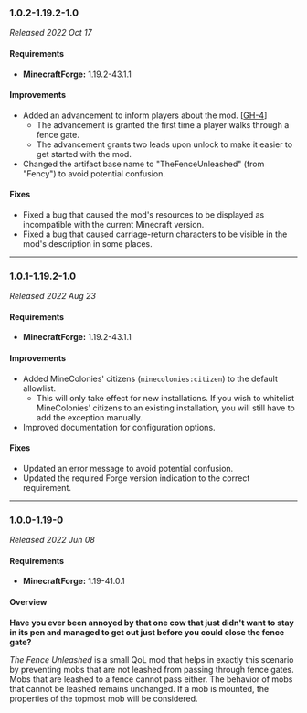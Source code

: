 ### 1.0.2-1.19.2-1.0

_Released 2022 Oct 17_

#### Requirements
- **MinecraftForge:** 1.19.2-43.1.1

#### Improvements

- Added an advancement to inform players about the mod. [[GH-4](https://github.com/TheMrMilchmann/TheFenceUnleashed/issues/4)]
    - The advancement is granted the first time a player walks through a fence
      gate.
    - The advancement grants two leads upon unlock to make it easier to get
      started with the mod.
- Changed the artifact base name to "TheFenceUnleashed" (from "Fency") to avoid
  potential confusion.

#### Fixes

- Fixed a bug that caused the mod's resources to be displayed as incompatible
  with the current Minecraft version.
- Fixed a bug that caused carriage-return characters to be visible in the mod's
  description in some places.


---

### 1.0.1-1.19.2-1.0

_Released 2022 Aug 23_

#### Requirements
- **MinecraftForge:** 1.19.2-43.1.1

#### Improvements

- Added MineColonies' citizens (`minecolonies:citizen`) to the default allowlist.
    - This will only take effect for new installations. If you wish to whitelist
      MineColonies' citizens to an existing installation, you will still have to
      add the exception manually.
- Improved documentation for configuration options.

#### Fixes

- Updated an error message to avoid potential confusion.
- Updated the required Forge version indication to the correct requirement.


---

### 1.0.0-1.19-0

_Released 2022 Jun 08_

#### Requirements
- **MinecraftForge:** 1.19-41.0.1

#### Overview

**Have you ever been annoyed by that one cow that just didn't want to stay in its pen and managed to get out just before
you could close the fence gate?**

_The Fence Unleashed_ is a small QoL mod that helps in exactly this scenario by preventing mobs that are not leashed
from passing through fence gates. Mobs that are leashed to a fence cannot pass either. The behavior of mobs that cannot
be leashed remains unchanged. If a mob is mounted, the properties of the topmost mob will be considered.